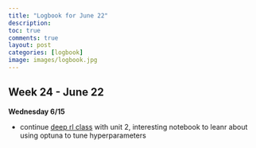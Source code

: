 ```yaml
---
title: "Logbook for June 22"
description: 
toc: true
comments: true
layout: post
categories: [logbook]
image: images/logbook.jpg
---
```




## Week 24 - June 22

**Wednesday 6/15**

* continue [deep rl class]() with unit 2, interesting notebook to leanr about using optuna to tune hyperparameters
